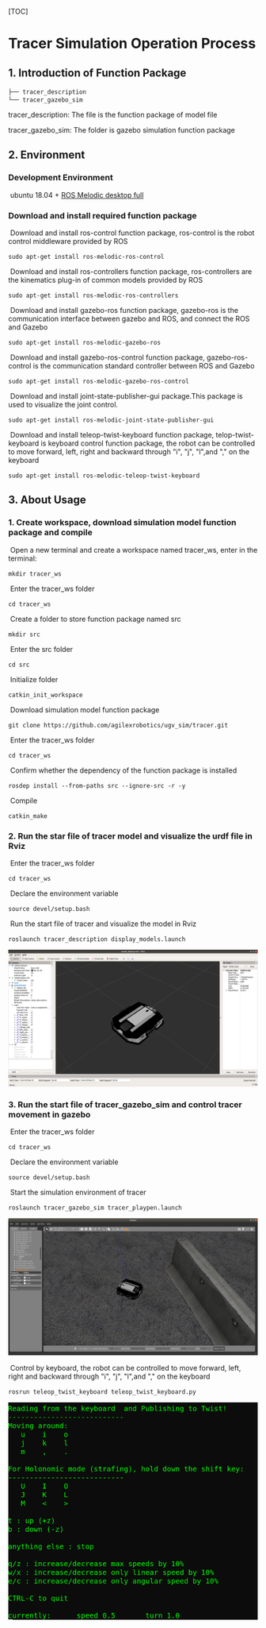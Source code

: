 [TOC]

# Tracer Simulation Operation Process

## 1.	Introduction of Function Package

```
├── tracer_description
└── tracer_gazebo_sim
```

tracer_description: The file is the function package of model file

tracer_gazebo_sim: The folder is gazebo simulation function package

## 2.	Environment

### Development Environment

​	ubuntu 18.04 + [ROS Melodic desktop full](http://wiki.ros.org/melodic/Installation/Ubuntu)

### Download and install required function package

​	Download and install ros-control function package, ros-control is the robot control middleware provided by ROS

```
sudo apt-get install ros-melodic-ros-control
```

​	Download and install ros-controllers function package, ros-controllers are the kinematics plug-in of common models provided by ROS

```
sudo apt-get install ros-melodic-ros-controllers
```

​	Download and install gazebo-ros function package, gazebo-ros is the communication interface between gazebo and ROS, and connect the ROS and Gazebo

```
sudo apt-get install ros-melodic-gazebo-ros
```

​	Download and install gazebo-ros-control function package, gazebo-ros-control is the communication standard controller between ROS and Gazebo

```
sudo apt-get install ros-melodic-gazebo-ros-control
```

​	Download and install joint-state-publisher-gui package.This package is used to visualize the joint control.

```
sudo apt-get install ros-melodic-joint-state-publisher-gui 
```

​	Download and install teleop-twist-keyboard function package, telop-twist-keyboard is keyboard control function package, the robot can be controlled to move forward, left, right and backward through "i", "j", "l",and "," on the keyboard

```
sudo apt-get install ros-melodic-teleop-twist-keyboard 
```



## 3.	About Usage

### 1.	Create workspace, download simulation model function package and compile

​	Open a new terminal and create a workspace named tracer_ws, enter in the terminal:

```
mkdir tracer_ws
```

​		Enter the tracer_ws folder

```
cd tracer_ws
```

​		Create a folder to store function package named src
```
mkdir src
```

​		Enter the src folder

```
cd src
```

​		Initialize folder

```
catkin_init_workspace
```

​		Download simulation model function package

```
git clone https://github.com/agilexrobotics/ugv_sim/tracer.git
```

​		Enter the tracer_ws folder

```
cd tracer_ws
```

​		Confirm whether the dependency of the function package is installed

```
rosdep install --from-paths src --ignore-src -r -y 
```

​		Compile

```
catkin_make
```



### 2.	Run the star file of tracer model and visualize the urdf file in Rviz

​	Enter the tracer_ws folder

```
cd tracer_ws
```

​	Declare the environment variable

```
source devel/setup.bash
```

​	Run the start file of tracer and visualize the model in Rviz

```
roslaunch tracer_description display_models.launch 
```

![img](image/rviz.png) 

### 3.	Run the start file of tracer_gazebo_sim and control tracer movement in gazebo

​	Enter the tracer_ws folder

```
cd tracer_ws
```

​	Declare the environment variable

```
source devel/setup.bash
```

​	Start the simulation environment of tracer

```
roslaunch tracer_gazebo_sim tracer_playpen.launch
```

![img](image/gazebo.png) 

​	Control by keyboard, the robot can be controlled to move forward, left, right and backward through "i", "j", "l",and "," on the keyboard

```
rosrun teleop_twist_keyboard teleop_twist_keyboard.py 
```

![img](image/teleop.png) 

